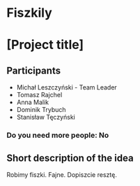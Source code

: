 # Fiszkily

# [Project title]
## Participants 
 - Michał Leszczyński - Team Leader
 - Tomasz Rajchel
 - Anna Malik
 - Dominik Trybuch
 - Stanisław Tęczyński
### Do you need more people: No
## Short description of the idea
Robimy fiszki. Fajne. Dopiszcie resztę.